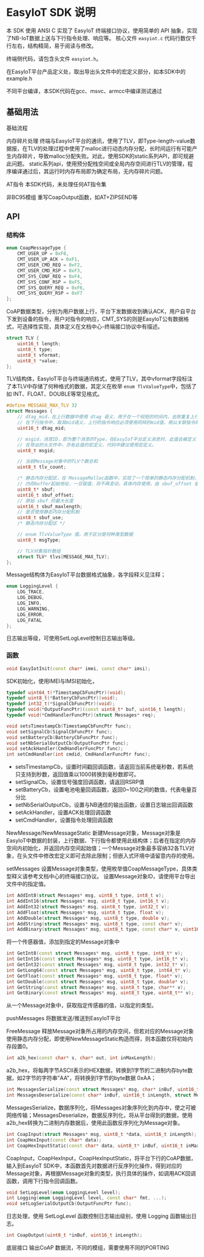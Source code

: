 
# EasyIoT SDK 说明

本 SDK 使用 ANSI C 实现了 EasyIoT 终端接口协议，使用简单的 API 抽象，实现了NB-IoT数据上送与下行指令处理、响应等。
核心文件 `easyiot.c` 代码行数仅千行左右，结构精简，易于阅读与修改。

终端侧代码，请包含头文件 `easyiot.h`。

在EasyIoT平台产品定义处，取出导出头文件中的宏定义部分，如本SDK中的example.h

不同平台编译，本SDK代码在gcc、msvc、armcc中编译测试通过

## 基础用法

基础流程

内存碎片处理
终端与EasyIoT平台的通讯，使用了TLV，即Type-length-value数据报，在TLV的处理过程中使用了malloc进行动态内存分配，长时间运行有可能产生内存碎片，导致malloc分配失败。对此，使用SDK的static系列API，即可规避此问题。
static系列api，使用预分配栈空间或全局内存空间进行TLV的管理，程序编译通过后，其运行时内存布局即为确定布局，无内存碎片问题。

AT指令
本SDK代码，未处理任何AT指令集

非BC95模组
重写CoapOutput函数，如AT+ZIPSEND等

## API

### 结构体

```cpp
enum CoapMessageType {
	CMT_USER_UP = 0xF0,
	CMT_USER_UP_ACK = 0xF1,
	CMT_USER_CMD_REQ = 0xF2,
	CMT_USER_CMD_RSP = 0xF3,
	CMT_SYS_CONF_REQ = 0xF4,
	CMT_SYS_CONF_RSP = 0xF5,
	CMT_SYS_QUERY_REQ = 0xF6,
	CMT_SYS_QUERY_RSP = 0xF7
};
```

CoAP数据类型，分别为用户数据上行，平台下发数据收到确认ACK，用户自平台下发到设备的指令，用户对指令的响应，CMT_SYS的则是EasyIoT公有数据格式，可选择性实现，具体定义在文档中心-终端接口协议中有描述。

```cpp
struct TLV {
	uint16_t length;
	uint8_t type;
	uint8_t vformat;
	uint8_t *value;
};
```

TLV结构体，EasyIoT平台与终端通讯格式，使用了TLV，其中vformat字段标注了本TLV中存储了何种格式的数据，其定义在枚举 `enum TlvValueType`中，包括了如 INT、FLOAT、DOUBLE等常见格式。

```cpp
#define MESSAGE_MAX_TLV 32
struct Messages {
	// dtag_mid，在上行数据中使用 dtag 语义，用于在一个较短的时间内，去除重复上行的数据
	// 在下行指令中，取其mid语义，上行的指令响应必须使用同样的mid值，用以关联指令的执行结果。
	uint16_t dtag_mid;

	// msgid，消息ID，即为整个消息的Type，在EasyIoT平台定义消息时，此值会被定义
	// 在导出的头文件中，亦有此值的宏定义，代码中建议使用宏定义。
	uint8_t msgid;

	// 当前Message对象中的TLV个数总和
	uint8_t tlv_count;

	/* 静态内存分配区，在 MessageMalloc函数中，实现了一个简单的静态内存分配机制，即只分配，不释放。 */
	// 内存buffer起始地址，一旦赋值，将不再变动，具体内存使用，由 sbuf_offset 值确定
	uint8_t* sbuf;
	uint16_t sbuf_offset;
	// 原始 sbuf 的最大长度
	uint16_t sbuf_maxlength;
	// 是否使用静态内存分配机制
	uint8_t sbuf_use;
	/* 静态内存分配区 */

	// enum TlvValueType 值，用于区分是何种类型数据
	uint8_t msgType;

	// TLV对象指针数组
	struct TLV* tlvs[MESSAGE_MAX_TLV];
};
```

Message结构体为EasyIoT平台数据格式抽象，各字段释义见注释；

```cpp
enum LoggingLevel {
	LOG_TRACE,
	LOG_DEBUG,
	LOG_INFO,
	LOG_WARNING,
	LOG_ERROR,
	LOG_FATAL
};
```

日志输出等级，可使用SetLogLevel控制日志输出等级。

### 函数

```cpp
void EasyIotInit(const char* imei, const char* imsi);
```

SDK初始化，使用IMEI与IMSI初始化，

```cpp
typedef uint64_t(*TimestampCbFuncPtr)(void);
typedef uint8_t(*BatteryCbFuncPtr)(void);
typedef int32_t(*SignalCbFuncPtr)(void);
typedef void(*OutputFuncPtr)(const uint8_t* buf, uint16_t length);
typedef void(*CmdHandlerFuncPtr)(struct Messages* req);

void setsTimestampCb(TimestampCbFuncPtr func);
void setSignalCb(SignalCbFuncPtr func);
void setBatteryCb(BatteryCbFuncPtr func);
void setNbSerialOutputCb(OutputFuncPtr func);
void setAckHandler(CmdHandlerFuncPtr func);
int setCmdHandler(int cmdid, CmdHandlerFuncPtr func);
```
- setsTimestampCb，设置时间戳回调函数，请返回当前系统毫秒数，若系统只支持到秒数，返回值乘以1000转换到毫秒数即可。
- setSignalCb，设置信号强度回调函数，请返回RSRP值
- setBatteryCb，设置电池电量回调函数，返回0~100之间的数值，代表电量百分比
- setNbSerialOutputCb，设置与NB通信的输出函数，设置日志输出回调函数
- setAckHandler，设置ACK处理回调函数
- setCmdHandler，设置指令处理回调函数

NewMessage/NewMessageStatic
新建Message对象，Message对象是EasyIoT中数据的封装，上行数据、下行指令都使用此结构体；后者在指定的内存空间内初始化，并返回内存空间起始值；一个Message对象最多容纳32各TLV对象，在头文件中修改宏定义即可去除此限制；但嵌入式环境中请留意内存的使用。

setMessages
设置Message对象类型，使用枚举值CoapMessageType，具体类型释义请参考文档中心的终端接口协议。
设置Message对象ID，请使用平台导出文件中的指定值。

```cpp
int AddInt8(struct Messages* msg, uint8_t type, int8_t v);
int AddInt16(struct Messages* msg, uint8_t type, int16_t v);
int AddInt32(struct Messages* msg, uint8_t type, int32_t v);
int AddFloat(struct Messages* msg, uint8_t type, float v);
int AddDouble(struct Messages* msg, uint8_t type, double v);
int AddString(struct Messages* msg, uint8_t type, const char* v);
int AddBinary(struct Messages* msg, uint8_t type, const char* v, uint16_t length);
```
将一个传感器值，添加到指定的Message对象中

```cpp
int GetInt8(const struct Messages* msg, uint8_t type, int8_t* v);
int GetInt16(const struct Messages* msg, uint8_t type, int16_t* v);
int GetInt32(const struct Messages* msg, uint8_t type, int32_t* v);
int GetLong64(const struct Messages* msg, uint8_t type, int64_t* v);
int GetFloat(const struct Messages* msg, uint8_t type, float* v);
int GetDouble(const struct Messages* msg, uint8_t type, double* v);
int GetString(const struct Messages* msg, uint8_t type, char** v);
int GetBinary(const struct Messages* msg, uint8_t type, uint8_t** v);
```

从一个Message对象中，获取指定传感器的值，以指定的类型。

pushMessages
将数据发送/推送到EasyIoT平台

FreeMessage
释放Message对象所占用的内存空间，但若对应的Message对象使用静态内存分配，即使用NewMessageStatic构造而得，则本函数仅将初始内存段置0。

```cpp
int a2b_hex(const char* s, char* out, int inMaxLength);
```
a2b_hex，将每两字节ASCII表示的HEX数据，转换到1字节的二进制内存byte数据，如2字节的字符串"AA"，将转换到1字节的byte数据 0xAA；

```cpp
int MessagesSerialize(const struct Messages* msg, char* inBuf, uint16_t inMaxLength);
int MessagesDeserialize(const char* inBuf, uint16_t inLength, struct Messages* out);
```
MessagesSerialize，数据序列化，将Messages对象序列化到内存中，使之可被网络传输；MessagesDeserialize，数据反序列化，将从平台得到的数据，使用a2b_hex转换为二进制内存数据后，使用此函数反序列化为Message对象。

```cpp
int CoapInput(struct Messages* msg, uint8_t *data, uint16_t inLength);
int CoapHexInput(const char* data);
int CoapHexInputStatic(const char* data, uint8_t* inBuf, uint16_t inMaxLength);
```
CoapInput，CoapHexInput，CoapHexInputStatic，将平台下行的CoAP数据，输入到EasyIoT SDK中，本函数首先对数据进行反序列化操作，得到对应的Message对象，再根据Message对象的类型，执行具体的操作，如调用ACK回调函数，调用下行指令回调函数。

```cpp
void SetLogLevel(enum LoggingLevel level);
int Logging(enum LoggingLevel level, const char* fmt, ...);
void setLogSerialOutputCb(OutputFuncPtr func);
```
日志处理，使用 SetLogLevel 函数控制日志输出级别，使用 Logging 函数输出日志。

```cpp
int CoapOutput(uint8_t *inBuf, uint16_t inLength);
```
底层接口 输出CoAP 数据流，不同的模组，需要使用不同的PORTING
